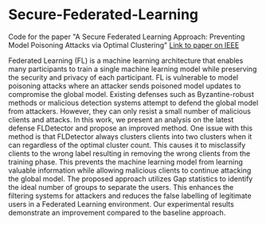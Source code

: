 # Secure-Federated-Learning
Code for the paper "A Secure Federated Learning Approach: Preventing Model Poisoning Attacks via Optimal Clustering" [Link to paper on IEEE](https://ieeexplore.ieee.org/abstract/document/10651973/authors#authors)

Federated Learning (FL) is a machine learning architecture that enables many participants to train a single machine learning model while preserving the security and privacy of each participant. FL is vulnerable to model poisoning attacks where an attacker sends poisoned model updates to compromise the global model. Existing defenses such as Byzantine-robust methods or malicious detection systems attempt to defend the global model from attackers. However, they can only resist a small number of malicious clients and attacks. In this work, we present an analysis on the latest defense FLDetector and propose an improved method. One issue with this method is that FLDetector always clusters clients into two clusters when it can regardless of the optimal cluster count. This causes it to misclassify clients to the wrong label resulting in removing the wrong clients from the training phase. This prevents the machine learning model from learning valuable information while allowing malicious clients to continue attacking the global model. The proposed approach utilizes Gap statistics to identify the ideal number of groups to separate the users. This enhances the filtering systems for attackers and reduces the false labelling of legitimate users in a Federated Learning environment. Our experimental results demonstrate an improvement compared to the baseline approach.



